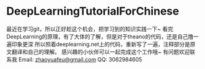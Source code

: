 # DeepLearningTutorialForChinese
最近在学习git，所以正好趁这个机会，把学习到的知识实践一下~
看完DeepLearning的原理，有了大体的了解，但是对于theano的代码，还是自己撸一遍印象更深
所以照着deeplearning.net上的代码，重新写了一遍，注释部分是原文翻译和自己的理解。
感兴趣的小伙伴可以一起完成这个工作哦~
有问题欢迎联系我 Email: zhaoyuafeu@gmail.com
QQ: 3062984605
